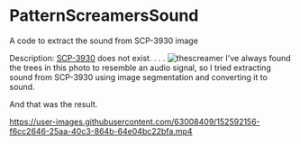 # PatternScreamersSound
A code to extract the sound from SCP-3930 image

Description: [SCP-3930](https://scp-wiki.wikidot.com/scp-3930) does not exist.
.
.
.
![thescreamer](https://user-images.githubusercontent.com/63008409/152592335-8737d18b-fe2b-4886-90fd-a7d77febc11f.png)
I've always found the trees in this photo to resemble an audio signal, so I tried extracting sound from SCP-3930 using image segmentation and converting it to sound.

And that was the result.

https://user-images.githubusercontent.com/63008409/152592156-f6cc2646-25aa-40c3-864b-64e04bc22bfa.mp4





